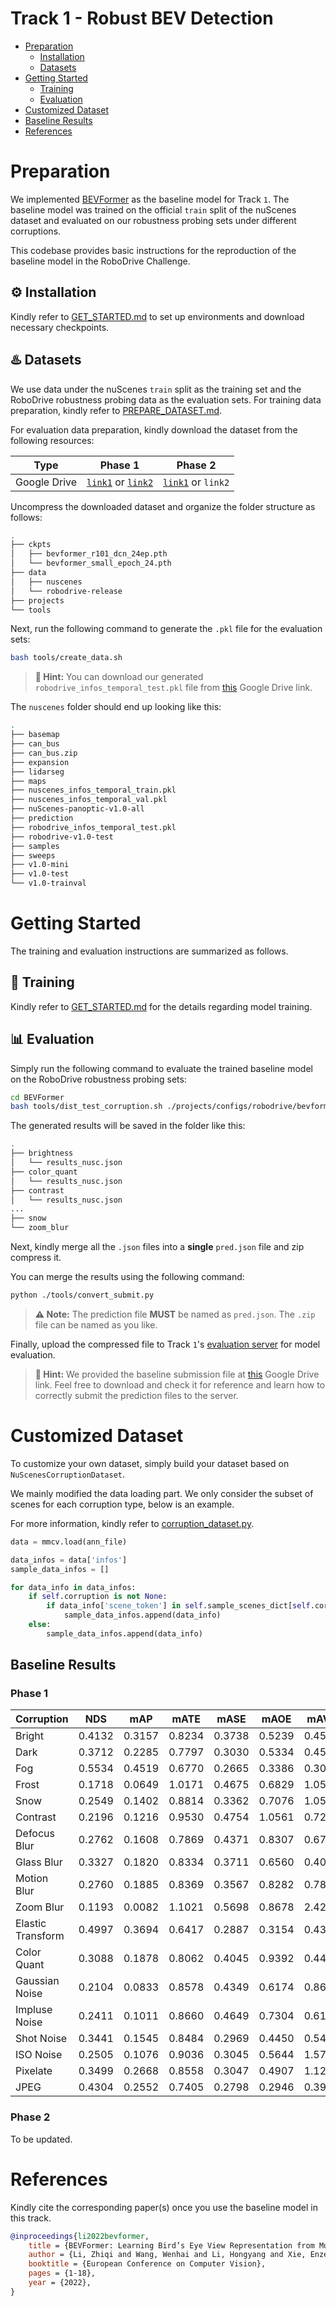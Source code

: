 # Track 1 - Robust BEV Detection

- [Preparation](#preparation)
  - [Installation](#gear-installation)
  - [Datasets](#hotsprings-datasets)
- [Getting Started](#getting-started)
  - [Training](#rocket-training)
  - [Evaluation](#bar_chart-evaluation)
- [Customized Dataset](#customized-dataset)
- [Baseline Results](#baseline-results)
- [References](#references)


# Preparation

We implemented [BEVFormer](https://arxiv.org/abs/2203.17270) as the baseline model for Track `1`. The baseline model was trained on the official `train` split of the nuScenes dataset and evaluated on our robustness probing sets under different corruptions.

This codebase provides basic instructions for the reproduction of the baseline model in the RoboDrive Challenge.


## :gear: Installation

Kindly refer to [GET_STARTED.md](./BEVFormer/docs/getting_started.md) to set up environments and download necessary checkpoints. 

## :hotsprings: Datasets

We use data under the nuScenes `train` split as the training set and the RoboDrive robustness probing data as the evaluation sets. For training data preparation, kindly refer to [PREPARE_DATASET.md](./BEVFormer/docs/prepare_dataset.md). 

For evaluation data preparation, kindly download the dataset from the following resources:

| Type | Phase 1 | Phase 2 |
| :-: | :-: | :-: |
| Google Drive | [`link1`](https://drive.google.com/file/d/1FEiBlX9SV69DEaHVfpKcWjkTZQAVSfvw/view?usp=drive_link) or [`link2`](https://drive.google.com/file/d/1V2YTaBgqEEKKFiD7uQ2z3cf7GMHuUYk1/view?usp=sharing) | [`link1`](https://drive.google.com/file/d/1wBg0RhjboUmBs6Ibyq-d8qNzZTgtalwV/view?usp=sharing) or `link2` |

Uncompress the downloaded dataset and organize the folder structure as follows:

```bash
.
├── ckpts
│   ├── bevformer_r101_dcn_24ep.pth
│   └── bevformer_small_epoch_24.pth
├── data
│   ├── nuscenes
│   └── robodrive-release
├── projects
└── tools
```

Next, run the following command to generate the `.pkl` file for the evaluation sets:

```bash
bash tools/create_data.sh
```

> **:blue_car: Hint:** You can download our generated `robodrive_infos_temporal_test.pkl` file from [this](https://drive.google.com/drive/folders/1rbpRKTsFhQc-Una53hixKgZjo0PM0bSL?usp=drive_link) Google Drive link.


The `nuscenes` folder should end up looking like this:

```bash
.
├── basemap
├── can_bus
├── can_bus.zip
├── expansion
├── lidarseg
├── maps
├── nuscenes_infos_temporal_train.pkl
├── nuscenes_infos_temporal_val.pkl
├── nuScenes-panoptic-v1.0-all
├── prediction
├── robodrive_infos_temporal_test.pkl
├── robodrive-v1.0-test
├── samples
├── sweeps
├── v1.0-mini
├── v1.0-test
└── v1.0-trainval
```


# Getting Started

The training and evaluation instructions are summarized as follows.

## :rocket: Training

Kindly refer to [GET_STARTED.md](./BEVFormer/docs/getting_started.md) for the details regarding model training.

## :bar_chart: Evaluation

Simply run the following command to evaluate the trained baseline model on the RoboDrive robustness probing sets:

```bash
cd BEVFormer
bash tools/dist_test_corruption.sh ./projects/configs/robodrive/bevformer_base.py ./ckpt/bevformer_r101_dcn_24ep.pth 1
```

The generated results will be saved in the folder like this:

```bash
.
├── brightness
│   └── results_nusc.json
├── color_quant
│   └── results_nusc.json
├── contrast
│   └── results_nusc.json
...
├── snow
└── zoom_blur
```

Next, kindly merge all the `.json` files into a **single** `pred.json` file and zip compress it.

You can merge the results using the following command:

```bash
python ./tools/convert_submit.py
```
> **:warning: Note:** The prediction file **MUST** be named as `pred.json`. The `.zip` file can be named as you like.

Finally, upload the compressed file to Track `1`'s [evaluation server](https://codalab.lisn.upsaclay.fr/competitions/17135) for model evaluation.

> **:blue_car: Hint:** We provided the baseline submission file at [this](https://drive.google.com/drive/folders/1rbpRKTsFhQc-Una53hixKgZjo0PM0bSL?usp=drive_link) Google Drive link. Feel free to download and check it for reference and learn how to correctly submit the prediction files to the server.



# Customized Dataset

To customize your own dataset, simply build your dataset based on `NuScenesCorruptionDataset`.

We mainly modified the data loading part. We only consider the subset of scenes for each corruption type, below is an example.

For more information, kindly refer to [corruption_dataset.py](BEVFormer/projects/mmdet3d_plugin/datasets/corruption_dataset.py).

```python
data = mmcv.load(ann_file)

data_infos = data['infos']
sample_data_infos = []

for data_info in data_infos:
    if self.corruption is not None:
        if data_info['scene_token'] in self.sample_scenes_dict[self.corruption]:
            sample_data_infos.append(data_info)
    else:
        sample_data_infos.append(data_info)
```


## Baseline Results

### Phase 1

| Corruption        | NDS    | mAP    | mATE   | mASE   | mAOE   | mAVE   | mAAE   |
| ----------------- | ------ | ------ | ------ | ------ | ------ | ------ | ------ |
| Bright            | 0.4132 | 0.3157 | 0.8234 | 0.3738 | 0.5239 | 0.4568 | 0.2691 |
| Dark              | 0.3712 | 0.2285 | 0.7797 | 0.3030 | 0.5334 | 0.4555 | 0.3586 |
| Fog               | 0.5534 | 0.4519 | 0.6770 | 0.2665 | 0.3386 | 0.3069 | 0.1369 |
| Frost             | 0.1718 | 0.0649 | 1.0171 | 0.4675 | 0.6829 | 1.0579 | 0.4562 |
| Snow              | 0.2549 | 0.1402 | 0.8814 | 0.3362 | 0.7076 | 1.0516 | 0.2264 |
| Contrast          | 0.2196 | 0.1216 | 0.9530 | 0.4754 | 1.0561 | 0.7240 | 0.2599 |
| Defocus Blur      | 0.2762 | 0.1608 | 0.7869 | 0.4371 | 0.8307 | 0.6749 | 0.3125 |
| Glass Blur        | 0.3327 | 0.1820 | 0.8334 | 0.3711 | 0.6560 | 0.4098 | 0.3124 |
| Motion Blur       | 0.2760 | 0.1885 | 0.8369 | 0.3567 | 0.8282 | 0.7810 | 0.3798 |
| Zoom Blur         | 0.1193 | 0.0082 | 1.1021 | 0.5698 | 0.8678 | 2.4270 | 0.4104 |
| Elastic Transform | 0.4997 | 0.3694 | 0.6417 | 0.2887 | 0.3154 | 0.4376 | 0.1664 |
| Color Quant       | 0.3088 | 0.1878 | 0.8062 | 0.4045 | 0.9392 | 0.4420 | 0.2589 |
| Gaussian Noise    | 0.2104 | 0.0833 | 0.8578 | 0.4349 | 0.6174 | 0.8689 | 0.5338 |
| Impluse Noise     | 0.2411 | 0.1011 | 0.8660 | 0.4649 | 0.7304 | 0.6126 | 0.4205 |
| Shot Noise        | 0.3441 | 0.1545 | 0.8484 | 0.2969 | 0.4450 | 0.5413 | 0.1995 |
| ISO Noise         | 0.2505 | 0.1076 | 0.9036 | 0.3045 | 0.5644 | 1.5776 | 0.2607 |
| Pixelate          | 0.3499 | 0.2668 | 0.8558 | 0.3047 | 0.4907 | 1.1205 | 0.1831 |
| JPEG              | 0.4304 | 0.2552 | 0.7405 | 0.2798 | 0.2946 | 0.3910 | 0.2666 |


### Phase 2

To be updated.



# References

Kindly cite the corresponding paper(s) once you use the baseline model in this track.
```bibtex
@inproceedings{li2022bevformer,
    title = {BEVFormer: Learning Bird’s Eye View Representation from Multi-Camera Images via Spatiotemporal Transformers},
    author = {Li, Zhiqi and Wang, Wenhai and Li, Hongyang and Xie, Enze and Sima, Chonghao and Lu, Tong and Qiao, Yu and Dai, Jifeng},
    booktitle = {European Conference on Computer Vision},
    pages = {1-18},
    year = {2022},
}
```
